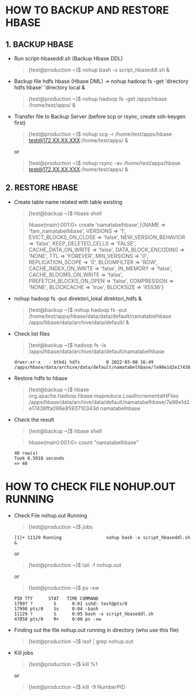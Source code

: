 # HOW TO BACKUP AND RESTORE HBASE
## 1. BACKUP HBASE

* Run script-hbaseddl.sh (Backup Hbase DDL)

  >[test@production ~]$ nohup bash -x script_hbaseddl.sh &
 
* Backup file hdfs hbase (Hbase DML) -> nohup hadoop fs -get 'directory hdfs hbase' 'directory local &
  >[test@production ~]$ nohup hadoop fs -get /apps/hbase /home/test/apps/ &

* Transfer file to Backup Server (before scp or rsync, create ssh-keygen first)
  
  >[test@production ~]$ nohup scp -r /home/test/apps/hbase test@172.XX.XX.XXX:/home/test/apps/ &
  
  or
  
  >[test@production ~]$ nohup rsync -av /home/test/apps/hbase test@172.XX.XX.XXX:/home/test/apps/ &

## 2. RESTORE HBASE
* Create table name related with table existing
  >[test@backup ~]$ hbase shell
  
  >hbase(main):001:0> create 'namatabelhbase',{{NAME => 'fam_namatabelhbase', VERSIONS => '1', EVICT_BLOCKS_ON_CLOSE => 'false', NEW_VERSION_BEHAVIOR => 'false',     KEEP_DELETED_CELLS => 'FALSE', CACHE_DATA_ON_WRITE => 'false', DATA_BLOCK_ENCODING => 'NONE', TTL => 'FOREVER', MIN_VERSIONS => '0', REPLICATION_SCOPE => '0', BLOOMFILTER => 'ROW', CACHE_INDEX_ON_WRITE => 'false', IN_MEMORY => 'false', CACHE_BLOOMS_ON_WRITE => 'false', PREFETCH_BLOCKS_ON_OPEN => 'false', COMPRESSION => 'NONE', BLOCKCACHE => 'true', BLOCKSIZE => '65536'}

* nohup hadoop fs -put direktori_lokal direktori_hdfs &
  >[test@backup ~]$ nohup hadoop fs -put /home/test/apps/hbase/data/data/default/namatabelhbase /apps/hbase/data/archive/data/default/ &

* Check list files
  
  >[test@backup ~]$ hadoop fs -ls /apps/hbase/data/archive/data/default/namatabelhbase
  ```
  drwxr-xr-x   - btkdi hdfs          0 2022-03-08 16:49 /apps/hbase/data/archive/data/default/namatabelhbase/7a98e1d2e17438ffa096e9593710343d
  ```
* Restore hdfs to hbase
  >[test@backup ~]$ hbase org.apache.hadoop.hbase.mapreduce.LoadIncrementalHFiles /apps/hbase/data/archive/data/default/namatabelhbase/7a98e1d2e17438ffa096e9593710343d namatabelhbase

* Check the result  
  >[test@backup ~]$ hbase shell
  
  >hbase(main):001:0> count "namatabelhbase"
  ```
  40 row(s)
  Took 0.5918 seconds
  => 40
  ```
# HOW TO CHECK FILE NOHUP.OUT RUNNING
* Check File nohup.out Running
  >[test@production ~]$ jobs
  ```
  [1]+ 11129 Running                 nohup bash -x script_hbaseddl.sh &
  ```
  or
  
  >[test@production ~]$ tail -f nohup.out
  
  or
  
  >[test@production ~]$ ps -xw
  ```
  PID TTY      STAT   TIME COMMAND
  17997 ?        S      0:01 sshd: test@pts/0
  17998 pts/0    Ss     0:04 -bash
  11129 ?        S      0:05 bash -x script_hbaseddl.sh
  47850 pts/0    R+     0:00 ps -xw
  ```
* Finding out the file nohup.out running in directory (who use this file)
  >[test@production ~]$ lsof | grep nohup.out
  
* Kill jobs
  >[test@production ~]$ kill %1
  
  or 
  
  >[test@production ~]$ kill -9 NumberPID
